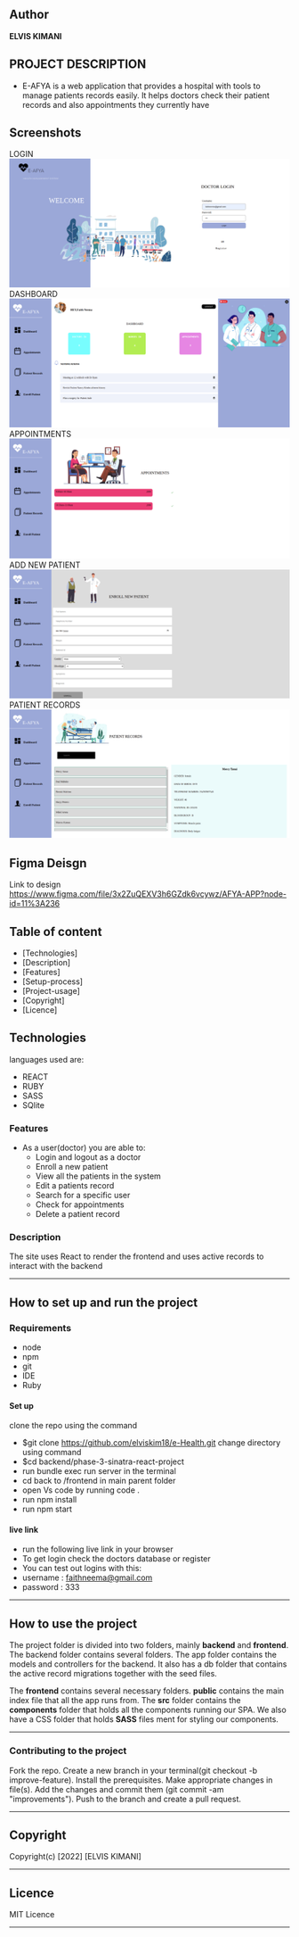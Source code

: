 
## Author 

**ELVIS KIMANI**


## PROJECT DESCRIPTION
- E-AFYA is a web application that provides a hospital with tools to manage patients records easily. It helps doctors check their patient records and also appointments they currently have


## Screenshots
LOGIN
![image](/frontend/ehealth/src/images/login.png)
DASHBOARD
![image](/frontend/ehealth/src/images/dashboard.png)
APPOINTMENTS
![image](/frontend/ehealth/src/images/appointments.png)
ADD NEW PATIENT
![image](/frontend/ehealth/src/images/enrollpage.png)
PATIENT RECORDS
![image](/frontend/ehealth/src/images/patientrecords.png)

## Figma Deisgn
Link to design https://www.figma.com/file/3x2ZuQEXV3h6GZdk6vcywz/AFYA-APP?node-id=11%3A236

## Table of content
- [Technologies]
- [Description]
- [Features]
- [Setup-process]
- [Project-usage]
- [Copyright]
- [Licence]

## Technologies

languages used are:
- REACT 
- RUBY
- SASS
- SQlite



### Features
* As a user(doctor) you are able to:
    - Login  and logout as a doctor
    - Enroll a new patient
    - View all the patients in the system
    - Edit a patients record
    - Search for a specific user
    - Check for appointments
    - Delete a patient record

### Description
The site uses React to render the frontend and uses active records to interact with the backend

*** 
## How to set up and run the project

### Requirements
* node
* npm
* git
* IDE
* Ruby



   

#### Set up
clone the repo using the command
- $git clone https://github.com/elviskim18/e-Health.git
change directory using command
- $cd backend/phase-3-sinatra-react-project
- run bundle exec run server in the terminal
- cd back to /frontend in main parent folder
- open Vs code by running code .
- run npm install
- run npm start


#### live link
 - run the following live link in your browser  
 - To get login check the doctors database or register 
 - You can test out logins with this:
 - username : faithneema@gmail.com
 - password : 333


***
## How to use the project
The project folder is divided into two folders, mainly **backend** and **frontend**. The backend folder contains several folders. The app folder contains the models and controllers for the backend. It also has a db folder that contains the active record migrations together with the seed files.

The **frontend** contains several necessary folders. **public** contains the main index file that all the app runs from. The **src** folder contains the **components** folder that holds all the components running our SPA. We also have a CSS folder that holds **SASS** files ment for styling our components.
***
### Contributing to the project
Fork the repo. Create a new branch in your terminal(git checkout -b improve-feature). Install the prerequisites. Make appropriate changes in file(s). Add the changes and commit them (git commit -am "improvements"). Push to the branch and create a pull request.

***
## Copyright
 Copyright(c) [2022] [ELVIS KIMANI]

***
## Licence

MIT Licence
***
